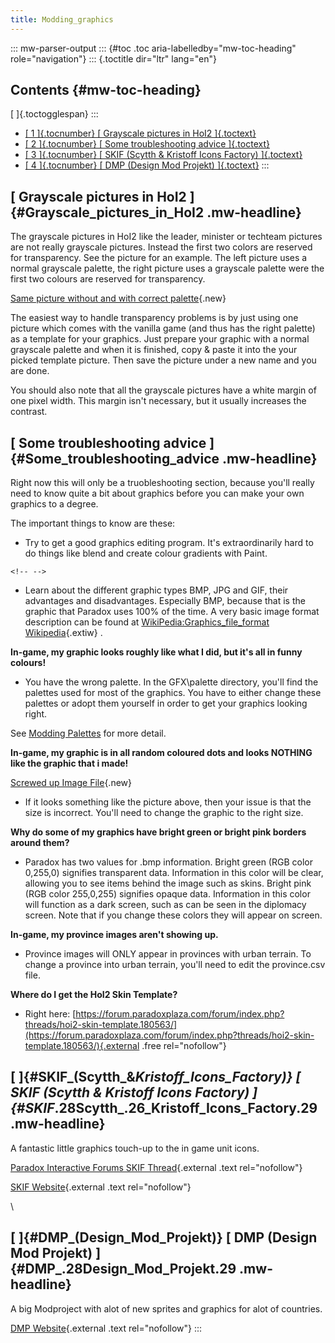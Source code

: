 ```yaml
---
title: Modding_graphics
---
```

::: mw-parser-output
::: {#toc .toc aria-labelledby="mw-toc-heading" role="navigation"}
::: {.toctitle dir="ltr" lang="en"}
## Contents {#mw-toc-heading}

[ ]{.toctogglespan}
:::

-   [[ 1 ]{.tocnumber} [ Grayscale pictures in HoI2
    ]{.toctext}](#Grayscale_pictures_in_HoI2)
-   [[ 2 ]{.tocnumber} [ Some troubleshooting advice
    ]{.toctext}](#Some_troubleshooting_advice)
-   [[ 3 ]{.tocnumber} [ SKIF (Scytth & Kristoff Icons Factory)
    ]{.toctext}](#SKIF_.28Scytth_.26_Kristoff_Icons_Factory.29)
-   [[ 4 ]{.tocnumber} [ DMP (Design Mod Projekt)
    ]{.toctext}](#DMP_.28Design_Mod_Projekt.29)
:::

## [ Grayscale pictures in HoI2 ]{#Grayscale_pictures_in_HoI2 .mw-headline}

The grayscale pictures in HoI2 like the leader, minister or techteam
pictures are not really grayscale pictures. Instead the first two colors
are reserved for transparency. See the picture for an example. The left
picture uses a normal grayscale palette, the right picture uses a
grayscale palette were the first two colours are reserved for
transparency.

[Same picture without and with correct
palette](/wiki/index.php?title=Special:Upload&wpDestFile=Greyscale_transparency.png "File:Greyscale transparency.png"){.new}

The easiest way to handle transparency problems is by just using one
picture which comes with the vanilla game (and thus has the right
palette) as a template for your graphics. Just prepare your graphic with
a normal grayscale palette and when it is finished, copy & paste it into
the your picked template picture. Then save the picture under a new name
and you are done.

You should also note that all the grayscale pictures have a white margin
of one pixel width. This margin isn\'t necessary, but it usually
increases the contrast.

## [ Some troubleshooting advice ]{#Some_troubleshooting_advice .mw-headline}

Right now this will only be a truobleshooting section, because you\'ll
really need to know quite a bit about graphics before you can make your
own graphics to a degree.

The important things to know are these:

-   Try to get a good graphics editing program. It\'s extraordinarily
    hard to do things like blend and create colour gradients with Paint.

```{=html}
<!-- -->
```
-   Learn about the different graphic types BMP, JPG and GIF, their
    advantages and disadvantages. Especially BMP, because that is the
    graphic that Paradox uses 100% of the time. A very basic image
    format description can be found at [WikiPedia:Graphics_file_format
    Wikipedia](http://en.wikipedia.org/wiki/Graphics_file_format_Wikipedia "wikipedia:Graphics file format Wikipedia"){.extiw}
    .

**In-game, my graphic looks roughly like what I did, but it\'s all in
funny colours!**

-   You have the wrong palette. In the GFX\\palette directory, you\'ll
    find the palettes used for most of the graphics. You have to either
    change these palettes or adopt them yourself in order to get your
    graphics looking right.

See [Modding Palettes](/wiki/Modding_Palettes "Modding Palettes") for
more detail.

**In-game, my graphic is in all random coloured dots and looks NOTHING
like the graphic that i made!**

[Screwed up Image
File](/wiki/index.php?title=Special:Upload&wpDestFile=Problem1.gif "File:Problem1.gif"){.new}

-   If it looks something like the picture above, then your issue is
    that the size is incorrect. You\'ll need to change the graphic to
    the right size.

**Why do some of my graphics have bright green or bright pink borders
around them?**

-   Paradox has two values for .bmp information. Bright green (RGB color
    0,255,0) signifies transparent data. Information in this color will
    be clear, allowing you to see items behind the image such as skins.
    Bright pink (RGB color 255,0,255) signifies opaque data. Information
    in this color will function as a dark screen, such as can be seen in
    the diplomacy screen. Note that if you change these colors they will
    appear on screen.

**In-game, my province images aren\'t showing up.**

-   Province images will ONLY appear in provinces with urban terrain. To
    change a province into urban terrain, you\'ll need to edit the
    province.csv file.

**Where do I get the HoI2 Skin Template?**

-   Right here:
    [https://forum.paradoxplaza.com/forum/index.php?threads/hoi2-skin-template.180563/](https://forum.paradoxplaza.com/forum/index.php?threads/hoi2-skin-template.180563/){.external
    .free rel="nofollow"}

## [ ]{#SKIF_(Scytth_&_Kristoff_Icons_Factory)} [ SKIF (Scytth & Kristoff Icons Factory) ]{#SKIF_.28Scytth_.26_Kristoff_Icons_Factory.29 .mw-headline}

A fantastic little graphics touch-up to the in game unit icons.

[Paradox Interactive Forums SKIF
Thread](https://forum.paradoxplaza.com/forum/index.php?threads/skif-icons-for-hoi2-dd.236771/){.external
.text rel="nofollow"}

[SKIF
Website](http://www.star.net.pl/~scytth/hoi2/page/index.html){.external
.text rel="nofollow"}

\

## [ ]{#DMP_(Design_Mod_Projekt)} [ DMP (Design Mod Projekt) ]{#DMP_.28Design_Mod_Projekt.29 .mw-headline}

A big Modproject with alot of new sprites and graphics for alot of
countries.

[DMP Website](https://www.designmodproject.de/){.external .text
rel="nofollow"}
:::
